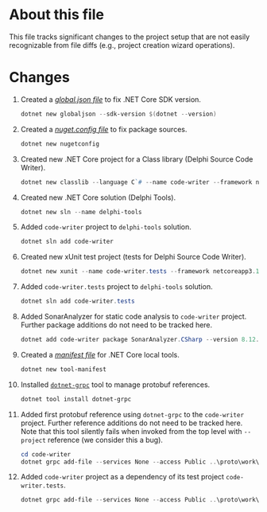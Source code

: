 # About this file
This file tracks significant changes to the project setup that are not easily recognizable from file diffs (e.g., project creation wizard operations).

# Changes
1. Created a *[global.json file](https://docs.microsoft.com/en-us/dotnet/core/tools/global-json?tabs=netcore3x)* to fix .NET Core SDK version.

    ```powershell
    dotnet new globaljson --sdk-version $(dotnet --version)
    ```

2. Created a *[nuget.config file](https://docs.microsoft.com/en-us/nuget/reference/nuget-config-file)* to fix package sources.

    ```powershell
    dotnet new nugetconfig
    ```

3. Created new .NET Core project for a Class library (Delphi Source Code Writer).

    ```powershell
    dotnet new classlib --language C`# --name code-writer --framework netcoreapp3.1 --output code-writer
    ```

4. Created new .NET Core solution (Delphi Tools).

    ```powershell
    dotnet new sln --name delphi-tools
    ```

5. Added `code-writer` project to `delphi-tools` solution.

    ```powershell
    dotnet sln add code-writer
    ```

6. Created new xUnit test project (tests for Delphi Source Code Writer).

    ```powershell
    dotnet new xunit --name code-writer.tests --framework netcoreapp3.1 --output code-writer.tests
    ```

7. Added `code-writer.tests` project to `delphi-tools` solution.

    ```powershell
    dotnet sln add code-writer.tests
    ```

8. Added SonarAnalyzer for static code analysis to `code-writer` project. Further package additions do not need to be tracked here.

    ```powershell
    dotnet add code-writer package SonarAnalyzer.CSharp --version 8.12.0.21095
    ```

9. Created a *[manifest file](https://docs.microsoft.com/de-de/dotnet/core/tools/local-tools-how-to-use)* for .NET Core local tools.

    ```powershell
    dotnet new tool-manifest
    ```

9. Installed [`dotnet-grpc`](https://docs.microsoft.com/de-de/aspnet/core/grpc/dotnet-grpc?view=aspnetcore-3.1) tool to manage protobuf references.

    ```powershell
    dotnet tool install dotnet-grpc
    ```

10. Added first protobuf reference using `dotnet-grpc` to the `code-writer` project. Further reference additions do not need to be tracked here.
Note that this tool silently fails when invoked from the top level with `--project` reference (we consider this a bug).

    ```powershell
    cd code-writer
    dotnet grpc add-file --services None --access Public ..\proto\work\connor\delphi\source-code.proto
    ```

11. Added `code-writer` project as a dependency of its test project `code-writer.tests`.

    ```powershell
    dotnet grpc add-file --services None --access Public ..\proto\work\connor\delphi\source-code.proto
    ```

